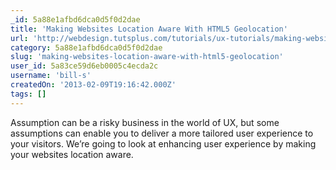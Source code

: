 ```yaml
---
_id: 5a88e1afbd6dca0d5f0d2dae
title: 'Making Websites Location Aware With HTML5 Geolocation'
url: 'http://webdesign.tutsplus.com/tutorials/ux-tutorials/making-websites-location-aware-with-html5-geolocation/'
category: 5a88e1afbd6dca0d5f0d2dae
slug: 'making-websites-location-aware-with-html5-geolocation'
user_id: 5a83ce59d6eb0005c4ecda2c
username: 'bill-s'
createdOn: '2013-02-09T19:16:42.000Z'
tags: []
---
```


Assumption can be a risky business in the world of UX, but some assumptions can enable you to deliver a more tailored user experience to your visitors. We’re going to look at enhancing user experience by making your websites location aware.
